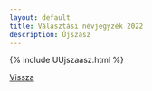 ```yaml
---
layout: default
title: Választási névjegyzék 2022
description: Újszász
---
```


{% include UUjszaasz.html %}

[Vissza](./)
